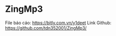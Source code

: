 # ZingMp3
File báo cáo: https://bitly.com.vn/y1deet
Link Github: https://github.com/tdn352001/ZingMp3/
